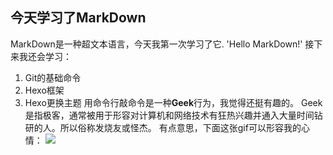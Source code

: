 ## 今天学习了MarkDown
MarkDown是一种超文本语言，今天我第一次学习了它.
'Hello MarkDown!'
接下来我还会学习：
1. Git的基础命令
1. Hexo框架
1. Hexo更换主题
用命令行敲命令是一种**Geek**行为，我觉得还挺有趣的。
Geek是指极客，通常被用于形容对计算机和网络技术有狂热兴趣并通入大量时间钻研的人。所以俗称发烧友或怪杰。
有点意思，下面这张gif可以形容我的心情：
![](https://qgt-style.oss-cn-hangzhou.aliyuncs.com/newcoursep4/g1/g1-2-2/tenor.gif)
